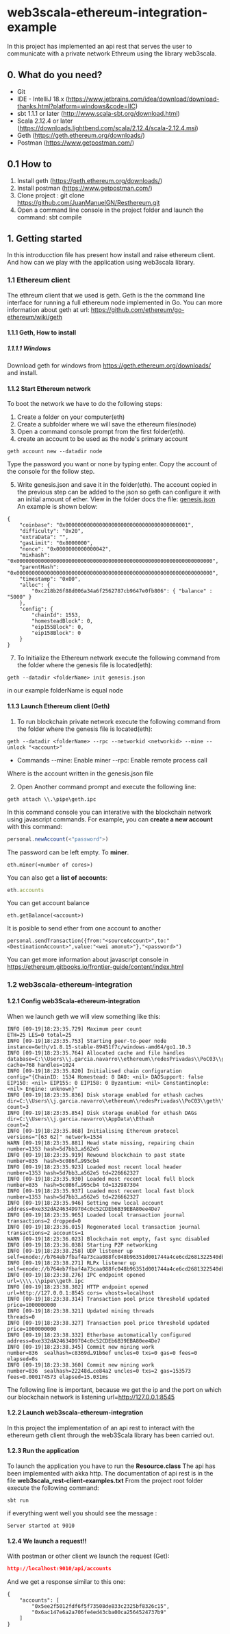 # web3scala-ethereum-integration-example
In this project has implemented an api rest that serves the user to
communicate with a private network Ethreum using the library web3scala.
## 0. What do you need?
- Git
- IDE - IntelliJ 18.x (https://www.jetbrains.com/idea/download/download-thanks.html?platform=windows&code=IIC)
- sbt 1.1.1 or later (http://www.scala-sbt.org/download.html)
- Scala 2.12.4 or later (https://downloads.lightbend.com/scala/2.12.4/scala-2.12.4.msi)
- Geth (https://geth.ethereum.org/downloads/)
- Postman (https://www.getpostman.com/)
## 0.1 How to
1. Install geth (https://geth.ethereum.org/downloads/)
2. Install postman (https://www.getpostman.com/)
3. Clone project : git clone https://github.com/JuanManuelGN/Resthereum.git
4. Open a command line console in the project folder and launch the command: sbt compile

## 1. Getting started
In this introducction file has present how install and raise ethereum
client. And how can we play with the application using web3scala library.
### 1.1 Ethereum client
The ethreum client that we used is geth. Geth is the the command line
interface for running a full ethereum node implemented in Go.
You can more information about geth at url:
https://github.com/ethereum/go-ethereum/wiki/geth
#### 1.1.1 Geth, How to install
##### 1.1.1.1 Windows
Download geth for windows from https://geth.ethereum.org/downloads/ and
install.
#### 1.1.2 Start Ethereum network
To boot the network we have to do the following steps:
1. Create a folder on your computer(eth)
2. Create a subfolder where we will save the ethereum files(node)
3. Open a command console prompt from the first folder(eth).
4. create an account to be used as the node's primary account
```
geth account new --datadir node
```
Type the password you want or none by typing enter. Copy the account of
the console for the follow step.

5. Write genesis.json and save it in the folder(eth). The account copied
   in the previous step can be added to the json so geth can configure
   it with an initial amount of ether.
View in the folder docs the file: [genesis.json](docs/genesis-lambda.json/)
An example is shown below:
```
{
    "coinbase": "0x0000000000000000000000000000000000000001",
    "difficulty": "0x20",
    "extraData": "",
    "gasLimit": "0x8000000",
    "nonce": "0x0000000000000042",
    "mixhash": "0x0000000000000000000000000000000000000000000000000000000000000000",
    "parentHash": "0x0000000000000000000000000000000000000000000000000000000000000000",
    "timestamp": "0x00",
    "alloc": {
        "0xc218b26f88d006a34a6f2562787cb9647e0fb806": { "balance" : "5000" }
    },
    "config": {
        "chainId": 1553,
        "homesteadBlock": 0,
        "eip155Block": 0,
        "eip158Block": 0
    }
}
```

7. To Initialize the Ethereum network execute the following command
from the folder where the genesis file is located(eth):
```
geth --datadir <folderName> init genesis.json
```
in our example folderName is equal node

#### 1.1.3 Launch Ethereum client (Geth)
1. To run blockchain private network execute the following command from
the folder where the genesis file is located(eth):
```
geth --datadir <folderName> --rpc --networkid <networkid> --mine --unlock "<account>"
```
* Commands
     --mine: Enable miner
     --rpc: Enable remote process call

Where <account> is the account written in the genesis.json file

2. Open Another command prompt and execute the following line:
```
geth attach \\.\pipe\geth.ipc
```
In this command console you can interative with the blockchain network
using javascript commands.
For example, you can **create a new account** with this command:
```javascript
personal.newAccount(<"password">)
```
The password can be left empty.
To **miner**.
```
eth.miner(<number of cores>)
```
You can also get a **list of accounts**:
```javascript
eth.accounts
```
You can get account balance
```
eth.getBalance(<account>)
```
It is posible to send ether from one account to another
```
personal.sendTransaction({from:"<sourceAccount>",to:"<DestinationAccount>",value:"<wei amonut>"},"<password>")
```
You can get more information about javascript console in
https://ethereum.gitbooks.io/frontier-guide/content/index.html
### 1.2 web3scala-ethereum-integration
#### 1.2.1 Config web3Scala-ethereum-integration
When we launch geth we will view something like this:
```
INFO [09-19|18:23:35.729] Maximum peer count                       ETH=25 LES=0 total=25
INFO [09-19|18:23:35.753] Starting peer-to-peer node               instance=Geth/v1.8.15-stable-89451f7c/windows-amd64/go1.10.3
INFO [09-19|18:23:35.764] Allocated cache and file handles         database=C:\\Users\\j.garcia.navarro\\ethereum\\redesPrivadas\\PoC03\\geth\\chaindata cache=768 handles=1024
INFO [09-19|18:23:35.820] Initialised chain configuration          config="{ChainID: 1534 Homestead: 0 DAO: <nil> DAOSupport: false EIP150: <nil> EIP155: 0 EIP158: 0 Byzantium: <nil> Constantinople: <nil> Engine: unknown}"
INFO [09-19|18:23:35.836] Disk storage enabled for ethash caches   dir=C:\\Users\\j.garcia.navarro\\ethereum\\redesPrivadas\\PoC03\\geth\\ethash count=3
INFO [09-19|18:23:35.854] Disk storage enabled for ethash DAGs     dir=C:\\Users\\j.garcia.navarro\\AppData\\Ethash                              count=2
INFO [09-19|18:23:35.868] Initialising Ethereum protocol           versions="[63 62]" network=1534
WARN [09-19|18:23:35.881] Head state missing, repairing chain      number=1353 hash=5d7bb3…a562e5
INFO [09-19|18:23:35.919] Rewound blockchain to past state         number=835  hash=5c086f…995cb4
INFO [09-19|18:23:35.923] Loaded most recent local header          number=1353 hash=5d7bb3…a562e5 td=226662327
INFO [09-19|18:23:35.930] Loaded most recent local full block      number=835  hash=5c086f…995cb4 td=132987304
INFO [09-19|18:23:35.937] Loaded most recent local fast block      number=1353 hash=5d7bb3…a562e5 td=226662327
INFO [09-19|18:23:35.946] Setting new local account                address=0xe332dA24634D9704c0c52CDEb6B39EBA80ee4De7
INFO [09-19|18:23:35.965] Loaded local transaction journal         transactions=2 dropped=0
INFO [09-19|18:23:36.015] Regenerated local transaction journal    transactions=2 accounts=1
WARN [09-19|18:23:36.023] Blockchain not empty, fast sync disabled
INFO [09-19|18:23:36.038] Starting P2P networking
INFO [09-19|18:23:38.258] UDP listener up                          self=enode://b764eb7fbaf4a73caa088fc048b96351d001744a4ce6cd2681322540db6875dc0ac0fafbafeb4431ae8c08814609f1a46493ec082ebc01d44b22c64bd6390ea4@[::]:30303
INFO [09-19|18:23:38.271] RLPx listener up                         self=enode://b764eb7fbaf4a73caa088fc048b96351d001744a4ce6cd2681322540db6875dc0ac0fafbafeb4431ae8c08814609f1a46493ec082ebc01d44b22c64bd6390ea4@[::]:30303
INFO [09-19|18:23:38.276] IPC endpoint opened                      url=\\\\.\\pipe\\geth.ipc
INFO [09-19|18:23:38.302] HTTP endpoint opened                     url=http://127.0.0.1:8545 cors= vhosts=localhost
INFO [09-19|18:23:38.314] Transaction pool price threshold updated price=1000000000
INFO [09-19|18:23:38.321] Updated mining threads                   threads=0
INFO [09-19|18:23:38.327] Transaction pool price threshold updated price=1000000000
INFO [09-19|18:23:38.332] Etherbase automatically configured       address=0xe332dA24634D9704c0c52CDEb6B39EBA80ee4De7
INFO [09-19|18:23:38.345] Commit new mining work                   number=836  sealhash=c8369d…91b6ef uncles=0 txs=0 gas=0 fees=0 elapsed=0s
INFO [09-19|18:23:38.360] Commit new mining work                   number=836  sealhash=22248d…ce84a2 uncles=0 txs=2 gas=153573 fees=0.000174573 elapsed=15.031ms
```

The following line is important, because we get the ip and the port on
which our blockchain network is listening
url=http://127.0.0.1:8545

#### 1.2.2 Launch web3scala-ethereum-integration
In this project the implementation of an api rest to interact with the
ethereum geth client through the web3Scala library has been carried out.
#### 1.2.3 Run the application
To launch the application you have to run the __Resource.class__ The api
has been implemented with akka http.
The documentation of api rest is in the file __web3scala_rest-client-examples.txt__
From the project root folder execute the following command:
```
sbt run
```
if everything went well you should see the message :
```
Server started at 9010
```
#### 1.2.4 We launch a request!!
With postman or other client we launch the request (Get):
```json
http://localhost:9010/api/accounts
```
And we get a response similar to this one:
```
{
    "accounts": [
        "0x5ee2f5012fdf6f5f73508de833c2325bf8326c15",
        "0x6ac147e6a2a706fe4ed43cba00ca2564524737b9"
    ]
}
```